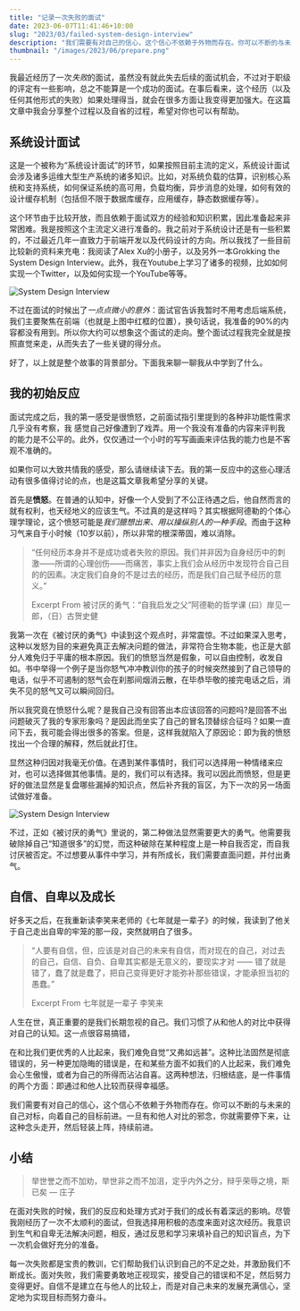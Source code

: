 ```yaml
---
title: "记录一次失败的面试"
date: 2023-06-07T11:41:46+10:00
slug: "2023/03/failed-system-design-interview"
description: "我们需要有对自己的信心，这个信心不依赖于外物而存在。你可以不断的与未来的自己对标，向着自己的目标前进。一旦有和他人对比的邪念，你就需要停下来，让这种念头走开，然后轻装上阵，持续前进。"
thumbnail: "/images/2023/06/prepare.png"
---
```


我最近经历了一次*失败*的面试，虽然没有就此失去后续的面试机会，不过对于职级的评定有一些影响，总之不能算是一个成功的面试。在事后看来，这个经历（以及任何其他形式的失败）如果处理得当，就会在很多方面让我变得更加强大。在这篇文章中我会分享整个过程以及自省的过程，希望对你也可以有帮助。

## 系统设计面试

这是一个被称为“系统设计面试”的环节，如果按照目前主流的定义，系统设计面试会涉及诸多运维大型生产系统的诸多知识。比如，对系统负载的估算，识别核心系统和支持系统，如何保证系统的高可用，负载均衡，异步消息的处理，如何有效的设计缓存机制（包括但不限于数据库缓存，应用缓存，静态数据缓存等）。

这个环节由于比较开放，而且依赖于面试双方的经验和知识积累，因此准备起来非常困难。我是按照这个主流定义进行准备的。我之前对于系统设计还是有一些积累的，不过最近几年一直致力于前端开发以及代码设计的方向。所以我找了一些目前比较新的资料来充电：我阅读了Alex Xu的小册子，以及另外一本Grokking the System Design Interview。此外，我在Youtube上学习了诸多的视频，比如如何实现一个Twitter，以及如何实现一个YouTube等等。

![System Design Interview](/images/2023/06/prepare.png)

不过在面试的时候出了*一点点微小的意外*：面试官告诉我暂时不用考虑后端系统，我们主要聚焦在前端（也就是上图中红框的位置），换句话说，我准备的90%的内容都没有用到。所以你大约可以想象这个面试的走向。整个面试过程我完全就是按照直觉来走，从而失去了一些关键的得分点。

好了，以上就是整个故事的背景部分。下面我来聊一聊我从中学到了什么。

## 我的初始反应

面试完成之后，我的第一感受是很愤怒，之前面试指引里提到的各种非功能性需求几乎没有考察，我 感觉自己好像遭到了戏弄。用一个我没有准备的内容来评判我的能力是不公平的。此外，仅仅通过一个小时的写写画画来评估我的能力也是不客观不准确的。

如果你可以大致共情我的感受，那么请继续读下去。我的第一反应中的这些心理活动有很多值得讨论的点，也是这篇文章我希望分享的关键。

首先是**愤怒**。在普通的认知中，好像一个人受到了不公正待遇之后，他自然而言的就有权利，也天经地义的应该生气。不过真的是这样吗？其实根据阿德勒的个体心理学理论，这个愤怒可能是*我们臆想出来、用以操纵别人的一种手段*。而由于这种习气来自于小时候（10岁以前），所以非常的根深蒂固，难以消除。

> “任何经历本身并不是成功或者失败的原因。我们并非因为自身经历中的刺激——所谓的心理创伤——而痛苦，事实上我们会从经历中发现符合自己目的的因素。决定我们自身的不是过去的经历，而是我们自己赋予经历的意义。”
> 
> 
> 
> Excerpt From
> 被讨厌的勇气：“自我启发之父”阿德勒的哲学课
> (曰）岸见一郎，（日）古贺史健
> 

我第一次在《被讨厌的勇气》中读到这个观点时，非常震惊。不过如果深入思考，这种以发怒为目的来避免真正去解决问题的做法，非常符合生物本能，也正是大部分人难免归于平庸的根本原因。我们的愤怒当然是假象，可以自由控制，收发自如。书中举得一个例子是当你怒气冲冲教训你的孩子的时候突然接到了自己领导的电话，似乎不可遏制的怒气会在刹那间烟消云散，在毕恭毕敬的接完电话之后，消失不见的怒气又可以瞬间回归。

所以我究竟在愤怒什么呢？是我自己没有回答出本应该回答的问题吗?是回答不出问题破灭了我的专家形象吗？是因此而坐实了自己的冒名顶替综合征吗？如果一直问下去，我可能会得出很多的答案。但是，这样我就陷入了原因论：即为我的愤怒找出一个合理的解释，然后就此打住。

显然这种归因对我毫无价值。在遇到某件事情时，我们可以选择用一种情绪来应对，也可以选择做其他事情。是的，我们可以有选择。我可以因此而愤怒，但是更好的做法显然是复盘哪些漏掉的知识点，然后补齐我的盲区，为下一次的另一场面试做好准备。

![System Design Interview](/images/2023/06/knowledge.png)

不过，正如《被讨厌的勇气》里说的，第二种做法显然需要更大的勇气。他需要我破除掉自己“知道很多”的幻觉，而这种破除在某种程度上是一种自我否定，而自我讨厌被否定。不过想要从事件中学习，并有所成长，我们需要直面问题，并付出勇气。

## 自信、自卑以及成长

好多天之后，在我重新读李笑来老师的《七年就是一辈子》的时候，我读到了他关于自己走出自卑的牢笼的那一段，突然就明白了很多。

> “人要有自信，但，应该是对自己的未来有自信，而对现在的自己，对过去的自己，自信、自负、自卑其实都是无意义的，要现实才对 —— 错了就是错了，蠢了就是蠢了，把自己变得更好才能弥补那些错误，才能承担当初的愚蠢。”
> 
> 
> 
> Excerpt From
> 七年就是一辈子
> 李笑来
> 

人生在世，真正重要的是我们长期忽视的自己。我们习惯了从和他人的对比中获得对自己的认知。这一点很容易搞错，

在和比我们更优秀的人比起来，我们难免自觉“又弗如远甚”。这种比法固然是彻底错误的，另一种更加隐晦的错误是，在和某些方面不如我们的人比起来，我们难免会心生傲慢，或者为自己的所得而沾沾自喜。这两种想法，归根结底，是一件事情的两个方面：即通过和他人比较而获得幸福感。

我们需要有对自己的信心，这个信心不依赖于外物而存在。你可以不断的与未来的自己对标，向着自己的目标前进。一旦有和他人对比的邪念，你就需要停下来，让这种念头走开，然后轻装上阵，持续前进。

## 小结

> 举世誉之而不加劝，举世非之而不加沮，定乎内外之分，辩乎荣辱之境，斯已矣 
— 庄子
> 

在面对失败的时候，我们的反应和处理方式对于我们的成长有着深远的影响。尽管我刚经历了一次不太顺利的面试，但我选择用积极的态度来面对这次经历。我意识到生气和自卑无法解决问题，相反，通过反思和学习来填补自己的知识盲点，为下一次机会做好充分的准备。

每一次失败都是宝贵的教训，它们帮助我们认识到自己的不足之处，并激励我们不断成长。面对失败，我们需要勇敢地正视现实，接受自己的错误和不足，然后努力变得更好。自信不是建立在与他人的比较上，而是对自己未来的发展充满信心，坚定地为实现目标而努力奋斗。